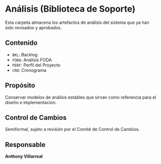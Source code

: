 # Análisis (Biblioteca de Soporte)

Esta carpeta almacena los artefactos de análisis del sistema que ya han sido revisados y aprobados.

## Contenido
- `BKL`: Backlog
- `FODA`: Análisis FODA
- `PERF`: Perfil del Proyecto
- `CRO`: Cronograma

## Propósito
Conservar modelos de análisis estables que sirvan como referencia para el diseño e implementación.

## Control de Cambios
Semiformal, sujeto a revisión por el Comité de Control de Cambios.

## Responsable
**Anthony Villarreal**
